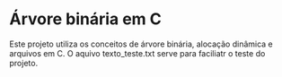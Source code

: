 # Árvore binária em C
Este projeto utiliza os conceitos de árvore binária, alocação dinâmica e arquivos em C.
O aquivo texto_teste.txt serve para faciliatr o teste do projeto.
